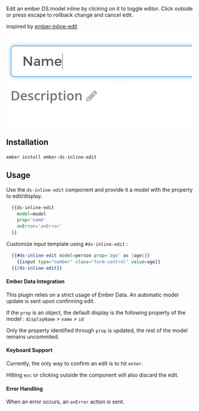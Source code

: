 Edit an ember DS.model inline by clicking on it to toggle editor.
Click outside or press escape to rollback change and cancel edit.

inspired by [ember-inline-edit](https://github.com/swastik/ember-inline-edit)

![Inline Edit Demo](https://github.com/IliasDeros/ember-ds-inline-edit/raw/master/demo.gif)

## Installation

`ember install ember-ds-inline-edit`

## Usage

Use the `ds-inline-edit` component and provide it a model with the property to edit/display.

```handlebars
  {{ds-inline-edit
    model=model
    prop='name'
    onError='onError'
  }}
```

Customize input template using `#ds-inline-edit` :

```handlebars
  {{#ds-inline-edit model=person prop='age' as |age|}}
    {{input type="number" class="form-control" value=age}}
  {{/ds-inline-edit}}
```

#### Ember Data Integration

This plugin relies on a strict usage of Ember Data. An automatic model update
is sent upon confirming edit.

If the `prop` is an object, the default display is the following property of the model :
`displayName` > `name` > `id`

Only the property identified through `prop` is updated, the rest of the model remains
uncommited.

#### Keyboard Support

Currently, the only way to confirm an edit is to hit `enter`.

Hitting `esc` or clicking outside the component will also discard the edit.

#### Error Handling
When an error occurs, an `onError` action is sent.